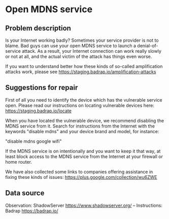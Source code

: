# Open MDNS service

## Problem description

Is your Internet working badly? Sometimes your service provider is not to blame. Bad guys can use your open MDNS service to launch a denial-of-service attack. As a result, your Internet connection can work really slowly or not at all, and the actual victim of the attack has things even worse.

If you want to understand better how these kinds of so-called amplification attacks work, please see https://staging.badrap.io/amplification-attacks

## Suggestions for repair

First of all you need to identify the device which has the vulnerable service open. Please read our instructions on locating vulnerable devices here: https://staging.badrap.io/locate

When you have located the vulnerable device, we recommend disabling the MDNS service from it. Search for instructions from the Internet with the keywords "disable mdns" and your device brand and model, for instance:

"disable mdns google wifi"

If the MDNS service is on intentionally and you want to keep it that way, at least block access to the MDNS service from the Internet at your firewall or home router. 

We have also collected some links to companies offering assistance in fixing these kinds of issues: https://plus.google.com/collection/wu6ZWE

## Data source

Observation: ShadowServer https://www.shadowserver.org/ – Instructions: Badrap https://badrap.io/
